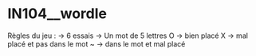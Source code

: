 # IN104__wordle
Règles du jeu :
-> 6 essais
-> Un mot de 5 lettres
O -> bien placé
X -> mal placé et pas dans le mot
~ -> dans le mot et mal placé
